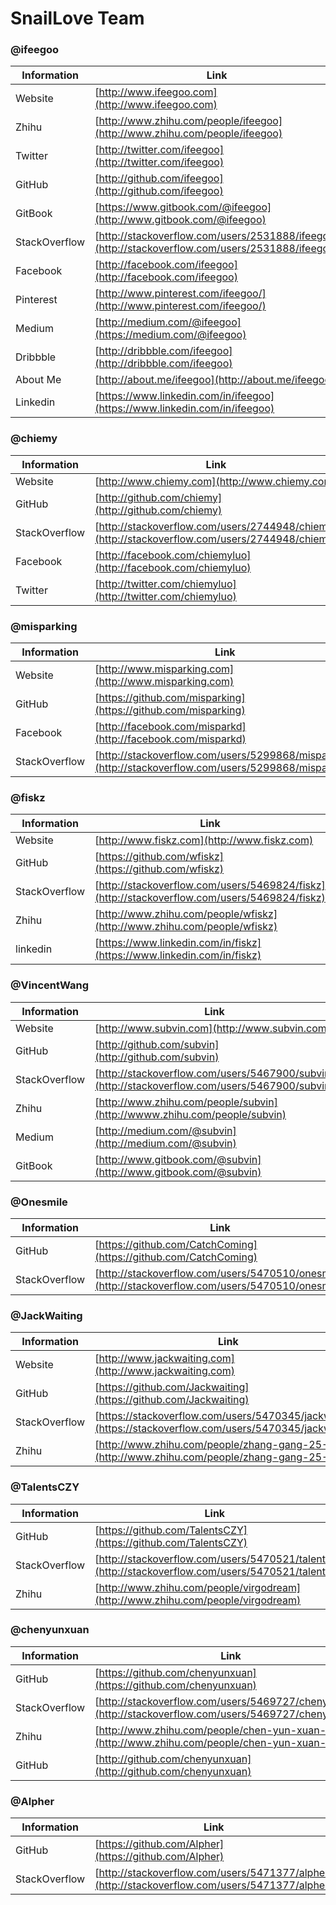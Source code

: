 # SnailLove Team

### @ifeegoo

| Information         | Link
| ------------------- | -----------
| Website             | [http://www.ifeegoo.com](http://www.ifeegoo.com)
| Zhihu               | [http://www.zhihu.com/people/ifeegoo](http://www.zhihu.com/people/ifeegoo)
| Twitter             | [http://twitter.com/ifeegoo](http://twitter.com/ifeegoo)
| GitHub              | [http://github.com/ifeegoo](http://github.com/ifeegoo)
|GitBook              | [https://www.gitbook.com/@ifeegoo](http://www.gitbook.com/@ifeegoo)
| StackOverflow       | [http://stackoverflow.com/users/2531888/ifeegoo](http://stackoverflow.com/users/2531888/ifeegoo)
| Facebook            | [http://facebook.com/ifeegoo](http://facebook.com/ifeegoo)
| Pinterest           | [http://www.pinterest.com/ifeegoo/](http://www.pinterest.com/ifeegoo/)
| Medium              | [http://medium.com/@ifeegoo](https://medium.com/@ifeegoo)
|Dribbble             | [http://dribbble.com/ifeegoo](http://dribbble.com/ifeegoo)
| About Me            | [http://about.me/ifeegoo](http://about.me/ifeegoo)
|Linkedin             |[https://www.linkedin.com/in/ifeegoo](https://www.linkedin.com/in/ifeegoo)

### @chiemy
<link rel="stylesheet" href="https://maxcdn.bootstrapcdn.com/font-awesome/4.4.0/css/font-awesome.min.css">
<i class="fa fa-github fa-2x"></i>

| Information         | Link
| ------------------- | -----------
| Website             | [http://www.chiemy.com](http://www.chiemy.com)
| GitHub              | [http://github.com/chiemy](http://github.com/chiemy)
| StackOverflow       | [http://stackoverflow.com/users/2744948/chiemy](http://stackoverflow.com/users/2744948/chiemy)
| Facebook            | [http://facebook.com/chiemyluo](http://facebook.com/chiemyluo)
| Twitter             | [http://twitter.com/chiemyluo](http://twitter.com/chiemyluo)

### @misparking

| Information       | Link
| ------------------| -----------
| Website           | [http://www.misparking.com](http://www.misparking.com)
| GitHub            | [https://github.com/misparking](https://github.com/misparking)
| Facebook          | [http://facebook.com/misparkd](http://facebook.com/misparkd)
| StackOverflow     | [http://stackoverflow.com/users/5299868/misparking](http://stackoverflow.com/users/5299868/misparking)



### @fiskz

| Information         | Link
| ------------------- | -----------
| Website             | [http://www.fiskz.com](http://www.fiskz.com)
| GitHub              | [https://github.com/wfiskz](https://github.com/wfiskz)
| StackOverflow       | [http://stackoverflow.com/users/5469824/fiskz](http://stackoverflow.com/users/5469824/fiskz)
| Zhihu               | [http://www.zhihu.com/people/wfiskz](http://www.zhihu.com/people/wfiskz)
| linkedin            | [https://www.linkedin.com/in/fiskz](https://www.linkedin.com/in/fiskz)


### @VincentWang

| Information         | Link
| ------------------- | -----------
| Website             | [http://www.subvin.com](http://www.subvin.com)
| GitHub              | [http://github.com/subvin](http://github.com/subvin)
| StackOverflow       | [http://stackoverflow.com/users/5467900/subvin](http://stackoverflow.com/users/5467900/subvin)
| Zhihu               | [http://www.zhihu.com/people/subvin](http://wwww.zhihu.com/people/subvin)
| Medium              | [http://medium.com/@subvin](http://medium.com/@subvin)
| GitBook             | [http://www.gitbook.com/@subvin](http://www.gitbook.com/@subvin)

### @Onesmile

| Information         | Link
| ------------------- | -----------
| GitHub              | [https://github.com/CatchComing](https://github.com/CatchComing)
| StackOverflow       | [http://stackoverflow.com/users/5470510/onesmile](http://stackoverflow.com/users/5470510/onesmile)

### @JackWaiting

| Information         | Link
| ------------------- | -----------
| Website             | [http://www.jackwaiting.com](http://www.jackwaiting.com)
| GitHub              | [https://github.com/Jackwaiting](https://github.com/Jackwaiting)
| StackOverflow       | [https://stackoverflow.com/users/5470345/jackwaiting](https://stackoverflow.com/users/5470345/jackwaiting)
| Zhihu               | [http://www.zhihu.com/people/zhang-gang-25-35](http://www.zhihu.com/people/zhang-gang-25-35)

### @TalentsCZY

| Information         | Link
| ------------------- | -----------
| GitHub              | [https://github.com/TalentsCZY](https://github.com/TalentsCZY)
| StackOverflow       | [http://stackoverflow.com/users/5470521/talents](http://stackoverflow.com/users/5470521/talents)
| Zhihu               | [http://www.zhihu.com/people/virgodream](http://www.zhihu.com/people/virgodream)

### @chenyunxuan

| Information         | Link
| ------------------- | -----------
| GitHub              | [https://github.com/chenyunxuan](https://github.com/chenyunxuan)
| StackOverflow       | [http://stackoverflow.com/users/5469727/chenyunxuan](http://stackoverflow.com/users/5469727/chenyunxuan)
| Zhihu               | [http://www.zhihu.com/people/chen-yun-xuan-29](http://www.zhihu.com/people/chen-yun-xuan-29)
| GitHub              | [http://github.com/chenyunxuan](http://github.com/chenyunxuan)

### @Alpher

| Information         | Link
| ------------------- | -----------
| GitHub              | [https://github.com/Alpher](https://github.com/Alpher)
| StackOverflow       | [http://stackoverflow.com/users/5471377/alpher](http://stackoverflow.com/users/5471377/alpher)
